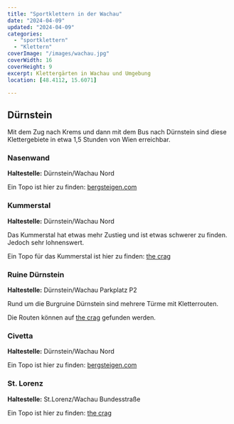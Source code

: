 ```yaml
---
title: "Sportklettern in der Wachau"
date: "2024-04-09"
updated: "2024-04-09"
categories:
  - "sportklettern"
  - "Klettern"
coverImage: "/images/wachau.jpg"
coverWidth: 16
coverHeight: 9
excerpt: Klettergärten in Wachau und Umgebung
location: [48.4112, 15.6071]

---
```


## Dürnstein

Mit dem Zug nach Krems und dann mit dem Bus nach Dürnstein sind diese Klettergebiete in etwa 1,5 Stunden von Wien erreichbar.<br>
### Nasenwand

**Haltestelle:** Dürnstein/Wachau Nord

Ein Topo ist hier zu finden: [bergsteigen.com](https://www.bergsteigen.com/touren/klettergarten/nasenwand-duernstein-wachau/)

### Kummerstal

**Haltestelle:** Dürnstein/Wachau Nord

Das Kummerstal hat etwas mehr Zustieg und ist etwas schwerer zu finden. Jedoch sehr lohnenswert. 

Ein Topo für das Kummerstal ist hier zu finden: [the crag](https://www.thecrag.com/de/klettern/wachau/area/345363291)

### Ruine Dürnstein

**Haltestelle:** Dürnstein/Wachau Parkplatz P2

Rund um die Burgruine Dürnstein sind mehrere Türme mit Kletterrouten. 

Die Routen können auf [the crag](https://www.thecrag.com/climbing/wachau/durnstein/routes) gefunden werden. 

### Civetta

**Haltestelle:** Dürnstein/Wachau Nord


Ein Topo ist hier zu finden: [bergsteigen.com](https://www.bergsteigen.com/touren/klettergarten/civetta-duernstein-wachau/)

### St. Lorenz

**Haltestelle:** St.Lorenz/Wachau Bundesstraße

Ein Topo ist hier zu finden: [the crag](https://www.thecrag.com/de/klettern/wachau/area/345374742)